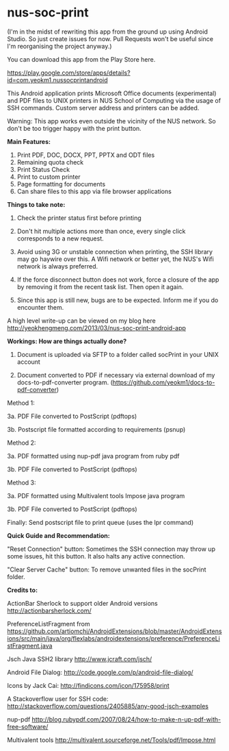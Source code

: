 nus-soc-print
=============

(I'm in the midst of rewriting this app from the ground up using Android Studio. So just create issues for now. Pull Requests won't be useful since I'm reorganising the project anyway.)

You can download this app from the Play Store here.

https://play.google.com/store/apps/details?id=com.yeokm1.nussocprintandroid

This Android application prints Microsoft Office documents (experimental) and PDF files to UNIX printers in NUS School of Computing via the usage of SSH commands. Custom server address and printers can be added.

Warning: This app works even outside the vicinity of the NUS network. So don't be too trigger happy with the print button.


<b>Main Features:</b>

1. Print PDF, DOC, DOCX, PPT, PPTX and ODT files
2. Remaining quota check
3. Print Status Check
4. Print to custom printer
5. Page formatting for documents
6. Can share files to this app via file browser applications


<b>Things to take note:</b>

1. Check the printer status first before printing

2. Don't hit multiple actions more than once, every single click corresponds to a new request.

3. Avoid using 3G or unstable connection when printing, the SSH library may go haywire over this. A Wifi network or better yet, the NUS's Wifi network is always preferred.

4. If the force disconnect button does not work, force a closure of the app by removing it from the recent task list. Then open it again.

5. Since this app is still new, bugs are to be expected. Inform me if you do encounter them.


A high level write-up can be viewed on my blog here http://yeokhengmeng.com/2013/03/nus-soc-print-android-app


<b>Workings: How are things actually done?</b>

1. Document is uploaded via SFTP to a folder called socPrint in your UNIX account

2. Document converted to PDF if necessary via external download of my docs-to-pdf-converter program. (https://github.com/yeokm1/docs-to-pdf-converter)

Method 1:

3a. PDF File converted to PostScript (pdftops)

3b. Postscript file formatted according to requirements (psnup)

Method 2:

3a. PDF formatted using nup-pdf java program from ruby pdf

3b. PDF File converted to PostScript (pdftops)

Method 3:

3a. PDF formatted using Multivalent tools Impose java program

3b. PDF File converted to PostScript (pdftops)

Finally: Send postscript file to print queue (uses the lpr command)


<b>Quick Guide and Recommendation:</b>

"Reset Connection" button: Sometimes the SSH connection may throw up some issues, hit this button. It also halts any active connection.

"Clear Server Cache" button: To remove unwanted files in the socPrint folder. 



<b>Credits to:</b>

ActionBar Sherlock to support older Android versions http://actionbarsherlock.com/

PreferenceListFragment from https://github.com/artiomchi/AndroidExtensions/blob/master/AndroidExtensions/src/main/java/org/flexlabs/androidextensions/preference/PreferenceListFragment.java

Jsch Java SSH2 library http://www.jcraft.com/jsch/

Android File Dialog: http://code.google.com/p/android-file-dialog/

Icons by Jack Cai: http://findicons.com/icon/175958/print

A Stackoverflow user for SSH code: http://stackoverflow.com/questions/2405885/any-good-jsch-examples

nup-pdf http://blog.rubypdf.com/2007/08/24/how-to-make-n-up-pdf-with-free-software/

Multivalent tools http://multivalent.sourceforge.net/Tools/pdf/Impose.html 

